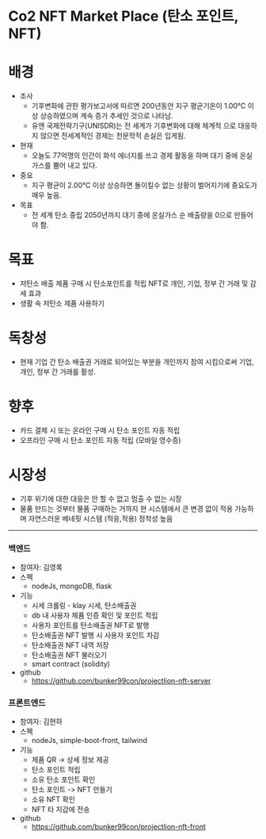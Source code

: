 Co2 NFT Market Place (탄소 포인트, NFT)
===
# 배경
- 조사   
  - 기후변화에 관한 평가보고서에 따르면 200년동안 지구 평균기온이 1.00℃ 이상 상승하였으며 계속 증가 추세인 것으로 나타남. 
  - 유엔 국제전략기구(UNISDR)는 전 세계가 기후변화에 대해 체계적 으로 대응하지 않으면 전세계적인 경제는 천문학적 손실은 입게됨.
- 현재
  - 오늘도 77억명의 인간이 화석 에너지를 쓰고 경제 활동을 하며 대기 중에 온실가스를 뿜어 내고 있다.
- 중요
  - 지구 평균이 2.00℃ 이상 상승하면 돌이킬수 없는 상황이 벌어지기에 중요도가 매우 높음.
- 목표
  - 전 세계 탄소 중립 2050년까지 대기 중에 온실가스 순 배출량을 0으로 만들어야 함.


# 목표
- 저탄소 배출 제품 구매 시 탄소포인트를 적립 NFT로 개인, 기업, 정부 간 거래 및 감세 효과
- 생활 속 저탄소 제품 사용하기

# 독창성
- 현재 기업 간 탄소 배출권 거래로 되어있는 부분을 개인까지 참여 시킴으로써 기업, 개인, 정부 간 거래를 활성.

# 향후
- 카드 결제 시 또는 온라인 구매 시 탄소 포인트 자동 적립
- 오프라인 구매 시 탄소 포인트 자동 적립 (모바일 영수증) 

# 시장성
- 기후 위기에 대한 대응은 안 할 수 없고 멈출 수 없는 시장  
- 물품 만드는 것부터 물품 구매하는 거까지 현 시스템에서 큰 변경 없이 적용 가능하며 자연스러운 베네핏 시스템 (적응,적용) 정착성 높음 
------
### 백엔드
- 참여자: 김영록
- 스펙
  - nodeJs, mongoDB, flask
- 기능
  - 시세 크롤링 - klay 시세, 탄소배출권
  - db 내 사용자 제품 인증 확인 및 포인트 적립
  - 사용자 포인트를 탄소배출권 NFT로 발행
  - 탄소배출권 NFT 발행 시 사용자 포인트 차감
  - 탄소배출권 NFT 내역 저장
  - 탄소배출권 NFT 불러오기
  - smart contract (solidity)
- github
  - https://github.com/bunker99con/projectlion-nft-server

### 프론트엔드
- 참여자: 김현하
- 스펙
  - nodeJs, simple-boot-front, tailwind
- 기능
  - 제품 QR -> 상세 정보 제공  
  - 탄소 포인트 적립
  - 소유 탄소 포인트 확인
  - 탄소 포인트 -> NFT 만들기
  - 소유 NFT 확인
  - NFT 타 지갑에 전송
- github
  - https://github.com/bunker99con/projectlion-nft-front
